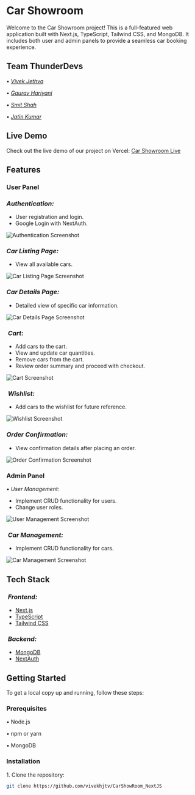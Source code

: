 # Car Showroom

Welcome to the Car Showroom project! This is a full-featured web application built with Next.js, TypeScript, Tailwind CSS, and MongoDB. It includes both user and admin panels to provide a seamless car booking experience.

## Team ThunderDevs

•⁠ ⁠*[Vivek Jethva](https://github.com/vivekhjtv)*

•⁠ ⁠*[Gaurav Hariyani](https://github.com/RagnarGV)*

•⁠ ⁠*[Smit Shah](https://github.com/SmitShah2001)*

•⁠ ⁠*[Jatin Kumar](https://github.com/Jkumar096)*

## Live Demo

Check out the live demo of our project on Vercel: [Car Showroom Live](https://car-show-room-umber.vercel.app/)

## Features

### User Panel

### ⁠*Authentication:*

- User registration and login.
- Google Login with NextAuth.

![Authentication Screenshot](/public/images/login.png)

### ⁠*Car Listing Page:*

- View all available cars.

![Car Listing Page Screenshot](/public/images/cars.png)

### ⁠*Car Details Page:*

- Detailed view of specific car information.

![Car Details Page Screenshot](/public/images/cardetails.png)

### ⁠ ⁠*Cart:*

- Add cars to the cart.
- View and update car quantities.
- Remove cars from the cart.
- Review order summary and proceed with checkout.

![Cart Screenshot](/public/images/addtocart.png)

### ⁠ ⁠*Wishlist:*

- Add cars to the wishlist for future reference.

![Wishlist Screenshot](/public/images/wishlist.png)

### ⁠*Order Confirmation:*

- View confirmation details after placing an order.

![Order Confirmation Screenshot](/public/images/bookorder.png)

### Admin Panel

•⁠ ⁠*User Management:*

- Implement CRUD functionality for users.
- Change user roles.

![User Management Screenshot](/public/images/userlisting.png)

### ⁠ ⁠*Car Management:*

- Implement CRUD functionality for cars.

![Car Management Screenshot](/public/images/carlisting.png)

## Tech Stack

### ⁠ ⁠*Frontend:*

- [Next.js](https://nextjs.org/)
- [TypeScript](https://www.typescriptlang.org/)
- [Tailwind CSS](https://tailwindcss.com/)

### ⁠ ⁠*Backend:*

- [MongoDB](https://www.mongodb.com/)
- [NextAuth](https://next-auth.js.org/)

## Getting Started

To get a local copy up and running, follow these steps:

### Prerequisites

•⁠ ⁠Node.js

•⁠ ⁠npm or yarn

•⁠ ⁠MongoDB

### Installation

1.⁠ ⁠Clone the repository:

```sh
git clone https://github.com/vivekhjtv/CarShowRoom_NextJS
```
